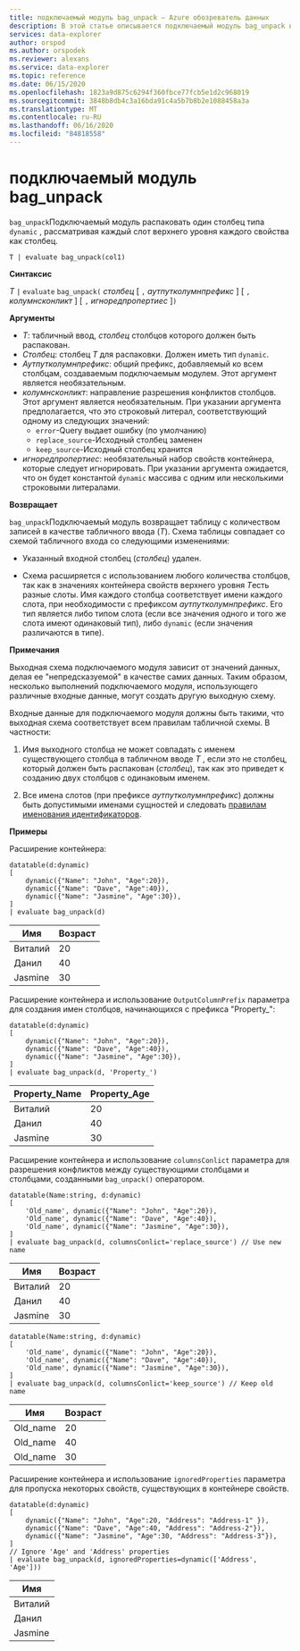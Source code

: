 ```yaml
---
title: подключаемый модуль bag_unpack — Azure обозреватель данных
description: В этой статье описывается подключаемый модуль bag_unpack в Azure обозреватель данных.
services: data-explorer
author: orspod
ms.author: orspodek
ms.reviewer: alexans
ms.service: data-explorer
ms.topic: reference
ms.date: 06/15/2020
ms.openlocfilehash: 1823a9d875c6294f360fbce77fcb5e1d2c968019
ms.sourcegitcommit: 3848b8db4c3a16bda91c4a5b7b8b2e1088458a3a
ms.translationtype: MT
ms.contentlocale: ru-RU
ms.lasthandoff: 06/16/2020
ms.locfileid: "84818558"
---
```

# <a name="bag_unpack-plugin"></a>подключаемый модуль bag_unpack

`bag_unpack`Подключаемый модуль распаковать один столбец типа `dynamic` , рассматривая каждый слот верхнего уровня каждого свойства как столбец.

    T | evaluate bag_unpack(col1)

**Синтаксис**

*T* `|` `evaluate` `bag_unpack(` *столбец* [ `,` *аутпутколумнпрефикс* ] [ `,` *колумнсконликт* ] [ `,` *игноредпропертиес* ]`)`

**Аргументы**

* *T*: табличный ввод, *столбец* столбцов которого должен быть распакован.
* *Столбец*: столбец *T* для распаковки. Должен иметь тип `dynamic`.
* *Аутпутколумнпрефикс*: общий префикс, добавляемый ко всем столбцам, создаваемым подключаемым модулем. Этот аргумент является необязательным.
* *колумнсконликт*: направление разрешения конфликтов столбцов. Этот аргумент является необязательным. При указании аргумента предполагается, что это строковый литерал, соответствующий одному из следующих значений:
    - `error`-Query выдает ошибку (по умолчанию)
    - `replace_source`-Исходный столбец заменен
    - `keep_source`-Исходный столбец хранится
* *игноредпропертиес*: необязательный набор свойств контейнера, которые следует игнорировать. При указании аргумента ожидается, что он будет константой `dynamic` массива с одним или несколькими строковыми литералами.

**Возвращает**

`bag_unpack`Подключаемый модуль возвращает таблицу с количеством записей в качестве табличного ввода (*T*). Схема таблицы совпадает со схемой табличного входа со следующими изменениями:

* Указанный входной столбец (*столбец*) удален.

* Схема расширяется с использованием любого количества столбцов, так как в значениях контейнера свойств верхнего уровня *T*есть разные слоты. Имя каждого столбца соответствует имени каждого слота, при необходимости с префиксом *аутпутколумнпрефикс*. Его тип является либо типом слота (если все значения одного и того же слота имеют одинаковый тип), либо `dynamic` (если значения различаются в типе).

**Примечания**

Выходная схема подключаемого модуля зависит от значений данных, делая ее "непредсказуемой" в качестве самих данных. Таким образом, несколько выполнений подключаемого модуля, использующего различные входные данные, могут создать другую выходную схему.

Входные данные для подключаемого модуля должны быть такими, что выходная схема соответствует всем правилам табличной схемы. В частности:

1. Имя выходного столбца не может совпадать с именем существующего столбца в табличном вводе *T* , если это не столбец, который должен быть распакован (*столбец*), так как это приведет к созданию двух столбцов с одинаковым именем.

2. Все имена слотов (при префиксе *аутпутколумнпрефикс*) должны быть допустимыми именами сущностей и следовать [правилам именования идентификаторов](./schema-entities/entity-names.md#identifier-naming-rules).

**Примеры**

Расширение контейнера:

<!-- csl: https://help.kusto.windows.net/Samples -->
```kusto
datatable(d:dynamic)
[
    dynamic({"Name": "John", "Age":20}),
    dynamic({"Name": "Dave", "Age":40}),
    dynamic({"Name": "Jasmine", "Age":30}),
]
| evaluate bag_unpack(d)
```

|Имя  |Возраст|
|------|---|
|Виталий  |20 |
|Данил  |40 |
|Jasmine|30 |

Расширение контейнера и использование `OutputColumnPrefix` параметра для создания имен столбцов, начинающихся с префикса "Property_":

<!-- csl: https://help.kusto.windows.net/Samples -->
```kusto
datatable(d:dynamic)
[
    dynamic({"Name": "John", "Age":20}),
    dynamic({"Name": "Dave", "Age":40}),
    dynamic({"Name": "Jasmine", "Age":30}),
]
| evaluate bag_unpack(d, 'Property_')
```

|Property_Name|Property_Age|
|---|---|
|Виталий|20|
|Данил|40|
|Jasmine|30|

Расширение контейнера и использование `columnsConlict` параметра для разрешения конфликтов между существующими столбцами и столбцами, созданными `bag_unpack()` оператором.

<!-- csl: https://help.kusto.windows.net/Samples -->
```kusto
datatable(Name:string, d:dynamic)
[
    'Old_name', dynamic({"Name": "John", "Age":20}),
    'Old_name', dynamic({"Name": "Dave", "Age":40}),
    'Old_name', dynamic({"Name": "Jasmine", "Age":30}),
]
| evaluate bag_unpack(d, columnsConlict='replace_source') // Use new name
```

|Имя|Возраст|
|---|---|
|Виталий|20|
|Данил|40|
|Jasmine|30|

<!-- csl: https://help.kusto.windows.net/Samples -->
```kusto
datatable(Name:string, d:dynamic)
[
    'Old_name', dynamic({"Name": "John", "Age":20}),
    'Old_name', dynamic({"Name": "Dave", "Age":40}),
    'Old_name', dynamic({"Name": "Jasmine", "Age":30}),
]
| evaluate bag_unpack(d, columnsConlict='keep_source') // Keep old name
```

|Имя|Возраст|
|---|---|
|Old_name|20|
|Old_name|40|
|Old_name|30|

Расширение контейнера и использование `ignoredProperties` параметра для пропуска некоторых свойств, существующих в контейнере свойств.

<!-- csl: https://help.kusto.windows.net/Samples -->
```kusto
datatable(d:dynamic)
[
    dynamic({"Name": "John", "Age":20, "Address": "Address-1" }),
    dynamic({"Name": "Dave", "Age":40, "Address": "Address-2"}),
    dynamic({"Name": "Jasmine", "Age":30, "Address": "Address-3"}),
]
// Ignore 'Age' and 'Address' properties
| evaluate bag_unpack(d, ignoredProperties=dynamic(['Address', 'Age']))
```

|Имя|
|---|
|Виталий|
|Данил|
|Jasmine|
